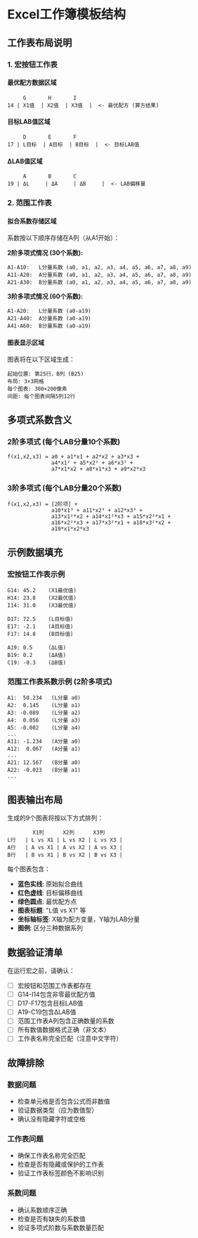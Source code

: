 # Excel工作簿模板结构

## 工作表布局说明

### 1. 宏按钮工作表

#### 最优配方数据区域
```
     G       H       I
14 | X1值  | X2值  | X3值  |  <- 最优配方 (算方结果)
```

#### 目标LAB值区域  
```
     D       E       F
17 | L目标  | A目标  | B目标  |  <- 目标LAB值
```

#### ΔLAB值区域
```
     A       B       C
19 | ΔL     | ΔA     | ΔB     |  <- LAB偏移量
```

### 2. 范围工作表

#### 拟合系数存储区域
系数按以下顺序存储在A列（从A1开始）：

**2阶多项式情况 (30个系数):**
```
A1-A10:   L分量系数 (a0, a1, a2, a3, a4, a5, a6, a7, a8, a9)
A11-A20:  A分量系数 (a0, a1, a2, a3, a4, a5, a6, a7, a8, a9)  
A21-A30:  B分量系数 (a0, a1, a2, a3, a4, a5, a6, a7, a8, a9)
```

**3阶多项式情况 (60个系数):**
```
A1-A20:   L分量系数 (a0-a19)
A21-A40:  A分量系数 (a0-a19)
A41-A60:  B分量系数 (a0-a19)
```

#### 图表显示区域
图表将在以下区域生成：
```
起始位置: 第25行，B列 (B25)
布局: 3×3网格
每个图表: 300×200像素
间距: 每个图表间隔5列12行
```

## 多项式系数含义

### 2阶多项式 (每个LAB分量10个系数)
```
f(x1,x2,x3) = a0 + a1*x1 + a2*x2 + a3*x3 + 
              a4*x1² + a5*x2² + a6*x3² + 
              a7*x1*x2 + a8*x1*x3 + a9*x2*x3
```

### 3阶多项式 (每个LAB分量20个系数)  
```
f(x1,x2,x3) = [2阶项] +
              a10*x1³ + a11*x2³ + a12*x3³ +
              a13*x1²*x2 + a14*x1²*x3 + a15*x2²*x1 + 
              a16*x2²*x3 + a17*x3²*x1 + a18*x3²*x2 + 
              a19*x1*x2*x3
```

## 示例数据填充

### 宏按钮工作表示例
```
G14: 45.2    (X1最优值)
H14: 23.8    (X2最优值)  
I14: 31.0    (X3最优值)

D17: 72.5    (L目标值)
E17: -2.1    (A目标值)
F17: 14.8    (B目标值)

A19: 0.5     (ΔL值)
B19: 0.2     (ΔA值)
C19: -0.3    (ΔB值)
```

### 范围工作表系数示例 (2阶多项式)
```
A1:  50.234   (L分量 a0)
A2:  0.145    (L分量 a1)  
A3: -0.089    (L分量 a2)
A4:  0.056    (L分量 a3)
A5: -0.002    (L分量 a4)
...
A11: -1.234   (A分量 a0)
A12:  0.067   (A分量 a1)
...
A21: 12.567   (B分量 a0)
A22: -0.023   (B分量 a1)
...
```

## 图表输出布局

生成的9个图表将按以下方式排列：

```
        X1列      X2列      X3列
L行   | L vs X1 | L vs X2 | L vs X3 |
A行   | A vs X1 | A vs X2 | A vs X3 |  
B行   | B vs X1 | B vs X2 | B vs X3 |
```

每个图表包含：
- **蓝色实线**: 原始拟合曲线
- **红色虚线**: 目标偏移曲线  
- **绿色圆点**: 最优配方点
- **图表标题**: "L值 vs X1" 等
- **坐标轴标签**: X轴为配方变量，Y轴为LAB分量
- **图例**: 区分三种数据系列

## 数据验证清单

在运行宏之前，请确认：

- [ ] 宏按钮和范围工作表都存在
- [ ] G14-I14包含非零最优配方值
- [ ] D17-F17包含目标LAB值  
- [ ] A19-C19包含ΔLAB值
- [ ] 范围工作表A列包含正确数量的系数
- [ ] 所有数值数据格式正确（非文本）
- [ ] 工作表名称完全匹配（注意中文字符）

## 故障排除

### 数据问题
- 检查单元格是否包含公式而非数值
- 验证数据类型（应为数值型）
- 确认没有隐藏字符或空格

### 工作表问题  
- 确保工作表名称完全匹配
- 检查是否有隐藏或保护的工作表
- 验证工作表标签颜色不影响识别

### 系数问题
- 确认系数顺序正确
- 检查是否有缺失的系数值
- 验证多项式阶数与系数数量匹配